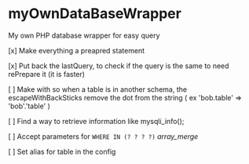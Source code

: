 # myOwnDataBaseWrapper
My own PHP database wrapper for easy query

[x] Make everything a preapred statement

[x] Put back the lastQuery, to check if the query is the same to need rePrepare it (it is faster)

[ ] Make with so when a table is in another schema, the escapeWithBackSticks remove the dot from the string ( ex 'bob.table' => 'bob'.'table' )

[ ] Find a way to retrieve information like mysqli_info();

[ ] Accept parameters for `WHERE IN (? ? ? ?)` *array_merge*

[ ] Set alias for table in the config
